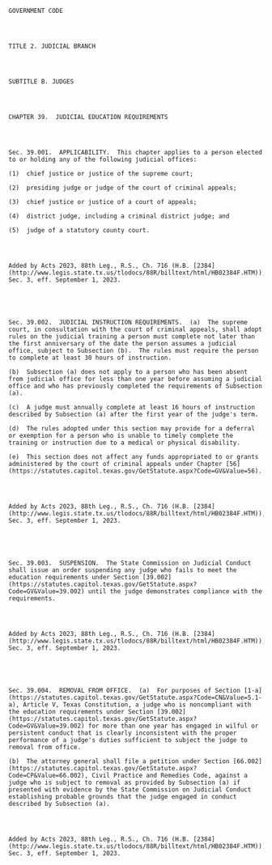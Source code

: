 ﻿
    
    
    	
    					
    
    
    GOVERNMENT CODE
    
      
    
    
    TITLE 2. JUDICIAL BRANCH
    
      
    
    
    SUBTITLE B. JUDGES
    
      
    
    
    CHAPTER 39.  JUDICIAL EDUCATION REQUIREMENTS
    
      
    
    
    Sec. 39.001.  APPLICABILITY.  This chapter applies to a person elected to or holding any of the following judicial offices:
    
    (1)  chief justice or justice of the supreme court;
    
    (2)  presiding judge or judge of the court of criminal appeals;
    
    (3)  chief justice or justice of a court of appeals;
    
    (4)  district judge, including a criminal district judge; and
    
    (5)  judge of a statutory county court.
    
    
    
    
    Added by Acts 2023, 88th Leg., R.S., Ch. 716 (H.B. [2384](http://www.legis.state.tx.us/tlodocs/88R/billtext/html/HB02384F.HTM)), Sec. 3, eff. September 1, 2023.
    
    
    
    
    
    Sec. 39.002.  JUDICIAL INSTRUCTION REQUIREMENTS.  (a)  The supreme court, in consultation with the court of criminal appeals, shall adopt rules on the judicial training a person must complete not later than the first anniversary of the date the person assumes a judicial office, subject to Subsection (b).  The rules must require the person to complete at least 30 hours of instruction.
    
    (b)  Subsection (a) does not apply to a person who has been absent from judicial office for less than one year before assuming a judicial office and who has previously completed the requirements of Subsection (a).
    
    (c)  A judge must annually complete at least 16 hours of instruction described by Subsection (a) after the first year of the judge's term.
    
    (d)  The rules adopted under this section may provide for a deferral or exemption for a person who is unable to timely complete the training or instruction due to a medical or physical disability.
    
    (e)  This section does not affect any funds appropriated to or grants administered by the court of criminal appeals under Chapter [56](https://statutes.capitol.texas.gov/GetStatute.aspx?Code=GV&Value=56).
    
    
    
    
    Added by Acts 2023, 88th Leg., R.S., Ch. 716 (H.B. [2384](http://www.legis.state.tx.us/tlodocs/88R/billtext/html/HB02384F.HTM)), Sec. 3, eff. September 1, 2023.
    
    
    
    
    
    Sec. 39.003.  SUSPENSION.  The State Commission on Judicial Conduct shall issue an order suspending any judge who fails to meet the education requirements under Section [39.002](https://statutes.capitol.texas.gov/GetStatute.aspx?Code=GV&Value=39.002) until the judge demonstrates compliance with the requirements.
    
    
    
    
    Added by Acts 2023, 88th Leg., R.S., Ch. 716 (H.B. [2384](http://www.legis.state.tx.us/tlodocs/88R/billtext/html/HB02384F.HTM)), Sec. 3, eff. September 1, 2023.
    
    
    
    
    
    Sec. 39.004.  REMOVAL FROM OFFICE.  (a)  For purposes of Section [1-a](https://statutes.capitol.texas.gov/GetStatute.aspx?Code=CN&Value=5.1-a), Article V, Texas Constitution, a judge who is noncompliant with the education requirements under Section [39.002](https://statutes.capitol.texas.gov/GetStatute.aspx?Code=GV&Value=39.002) for more than one year has engaged in wilful or persistent conduct that is clearly inconsistent with the proper performance of a judge's duties sufficient to subject the judge to removal from office.
    
    (b)  The attorney general shall file a petition under Section [66.002](https://statutes.capitol.texas.gov/GetStatute.aspx?Code=CP&Value=66.002), Civil Practice and Remedies Code, against a judge who is subject to removal as provided by Subsection (a) if presented with evidence by the State Commission on Judicial Conduct establishing probable grounds that the judge engaged in conduct described by Subsection (a).
    
    
    
    
    Added by Acts 2023, 88th Leg., R.S., Ch. 716 (H.B. [2384](http://www.legis.state.tx.us/tlodocs/88R/billtext/html/HB02384F.HTM)), Sec. 3, eff. September 1, 2023.
    
    
    
    
    				
